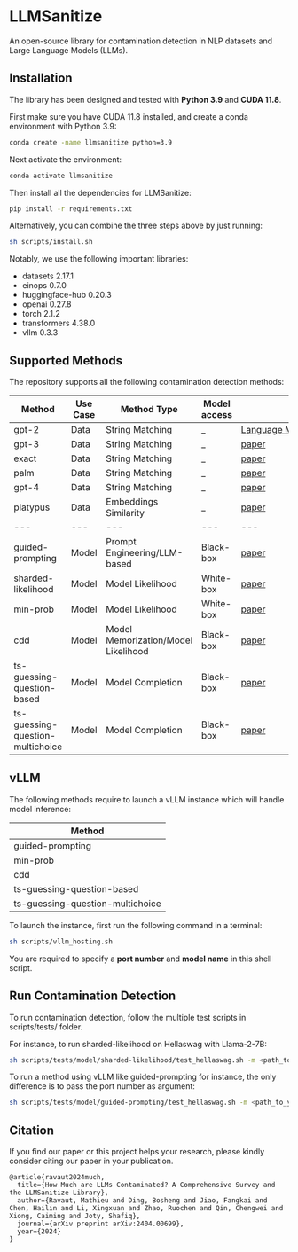# LLMSanitize
An open-source library for contamination detection in NLP datasets and Large Language Models (LLMs).  

## Installation
The library has been designed and tested with **Python 3.9** and **CUDA 11.8**.  

First make sure you have CUDA 11.8 installed, and create a conda environment with Python 3.9: 
```bash
conda create -name llmsanitize python=3.9
```

Next activate the environment:
```bash
conda activate llmsanitize
```

Then install all the dependencies for LLMSanitize:
```bash
pip install -r requirements.txt
```

Alternatively, you can combine the three steps above by just running:  
```bash
sh scripts/install.sh
```

Notably, we use the following important libraries:
- datasets 2.17.1
- einops 0.7.0
- huggingface-hub 0.20.3
- openai 0.27.8
- torch 2.1.2
- transformers 4.38.0
- vllm 0.3.3

## Supported Methods
The repository supports all the following contamination detection methods:

| **Method** | **Use Case** | **Method Type** | **Model access** | <div style="width:890px">property</div> |  
|---|---|---|---|------------------------------------------------------|
| gpt-2 | Data | String Matching | _ | [Language Models are Unsupervised Multitask Learners](https://d4mucfpksywv.cloudfront.net/better-language-models/language_models_are_unsupervised_multitask_learners.pdf) |
| gpt-3 | Data | String Matching | _ | [paper](https://arxiv.org/abs/2005.14165) |
| exact | Data | String Matching | _ | [paper](https://arxiv.org/abs/2104.08758) |
| palm | Data | String Matching | _ | [paper](https://arxiv.org/abs/2204.02311) |
| gpt-4 | Data | String Matching | _ | [paper](https://arxiv.org/abs/2303.08774) |
| platypus | Data | Embeddings Similarity | _ | [paper](https://arxiv.org/abs/2308.07317) |
|---|---|---|---|---|
| guided-prompting | Model | Prompt Engineering/LLM-based | Black-box | [paper](https://arxiv.org/abs/2308.08493) |
| sharded-likelihood | Model | Model Likelihood | White-box | [paper](https://arxiv.org/abs/2310.17623) |
| min-prob | Model | Model Likelihood | White-box | [paper](https://arxiv.org/abs/2310.16789) |
| cdd | Model | Model Memorization/Model Likelihood | Black-box | [paper](https://arxiv.org/abs/2402.15938) |
| ts-guessing-question-based | Model | Model Completion | Black-box | [paper](https://arxiv.org/abs/2311.09783) |
| ts-guessing-question-multichoice | Model | Model Completion | Black-box | [paper](https://arxiv.org/abs/2311.09783) |

## vLLM
The following methods require to launch a vLLM instance which will handle model inference:

| **Method** | 
|---|
| guided-prompting |
| min-prob |
| cdd |
| ts-guessing-question-based |
| ts-guessing-question-multichoice |

To launch the instance, first run the following command in a terminal: 
```bash
sh scripts/vllm_hosting.sh
```
You are required to specify a **port number** and **model name** in this shell script. 

## Run Contamination Detection
To run contamination detection, follow the multiple test scripts in scripts/tests/ folder.  

For instance, to run sharded-likelihood on Hellaswag with Llama-2-7B:
```bash
sh scripts/tests/model/sharded-likelihood/test_hellaswag.sh -m <path_to_your_llama-2-7b_folder> 
```

To run a method using vLLM like guided-prompting for instance, the only difference is to pass the port number as argument:
```bash
sh scripts/tests/model/guided-prompting/test_hellaswag.sh -m <path_to_your_llama-2-7b_folder> -p <port_number_from_your_vllm_instance>
```


## Citation

If you find our paper or this project helps your research, please kindly consider citing our paper in your publication.


```
@article{ravaut2024much,
  title={How Much are LLMs Contaminated? A Comprehensive Survey and the LLMSanitize Library},
  author={Ravaut, Mathieu and Ding, Bosheng and Jiao, Fangkai and Chen, Hailin and Li, Xingxuan and Zhao, Ruochen and Qin, Chengwei and Xiong, Caiming and Joty, Shafiq},
  journal={arXiv preprint arXiv:2404.00699},
  year={2024}
}
```
